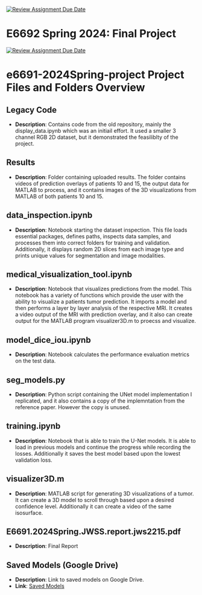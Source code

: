 [![Review Assignment Due Date](https://classroom.github.com/assets/deadline-readme-button-24ddc0f5d75046c5622901739e7c5dd533143b0c8e959d652212380cedb1ea36.svg)](https://classroom.github.com/a/UHGdSN-p)
# E6692 Spring 2024: Final Project
[![Review Assignment Due Date](https://classroom.github.com/assets/deadline-readme-button-24ddc0f5d75046c5622901739e7c5dd533143b0c8e959d652212380cedb1ea36.svg)](https://classroom.github.com/a/ifbeTrPr)
# e6691-2024Spring-project Project Files and Folders Overview

## Legacy Code
- **Description**: Contains code from the old repository, mainly the display_data.ipynb which was an initiail effort. It used a smaller 3 channel RGB 2D dataset, but it demonstrated the feasiliblty of the project. 

## Results
- **Description**: Folder containing uploaded results. The folder contains videos of prediction overlays of patients 10 and 15, the output data for MATLAB to process, and it contains images of the 3D visualizations from MATLAB of both patients 10 and 15. 

## data_inspection.ipynb
- **Description**: Notebook starting the dataset inspection. This file loads essential packages, defines paths, inspects data samples, and processes them into correct folders for training and validation. Additionally, it displays random 2D slices from each image type and prints unique values for segmentation and image modalities.

## medical_visualization_tool.ipynb
- **Description**: Notebook that visualizes predictions from the model. This notebook has a variety of functions which provide the user with the ability to visualize a patients tumor prediction. It imports a model and then performs a layer by layer analysis of the respective MRI. It creates a video output of the MRI with prediction overlay, and it also can create output for the MATLAB program visualizer3D.m to proecss and visualize. 

## model_dice_iou.ipynb
- **Description**: Notebook calculates the performance evaluation metrics on the test data.

## seg_models.py
- **Description**: Python script containing the UNet model implementation I replicated, and it also contains a copy of the implemntation from the reference paper. However the copy is unused.

## training.ipynb
- **Description**: Notebook that is able to train the U-Net models. It is able to load in previous models and continue the progress while recording the losses. Additionally it saves the best model based upon the lowest validation loss. 

## visualizer3D.m
- **Description**: MATLAB script for generating 3D visualizations of a tumor. It can create a 3D model to scroll through based upon a desired confidence level. Additionally it can create a video of the same isosurface. 

## E6691.2024Spring.JWSS.report.jws2215.pdf
- **Description**: Final Report
  
## Saved Models (Google Drive)
- **Description**: Link to saved models on Google Drive.
- **Link**: [Saved Models](https://drive.google.com/file/d/1FuDpOWiBS80hauSfiT39cOldma9NDcLW/view?usp=drive_link)
